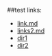##test links:

* [link.md](../links.md)
* [links2.md](../dir2/links2.md)
* [dir1](../dir1)
* [dir2](../dir2)
